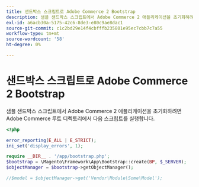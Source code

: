 ```yaml
---
title: 샌드박스 스크립트로 Adobe Commerce 2 Bootstrap
description: 샘플 샌드박스 스크립트에서 Adobe Commerce 2 애플리케이션을 초기화하려면 Adobe Commerce 루트 디렉토리에서 다음 스크립트를 실행합니다.
exl-id: a6acb30a-5175-42c6-8de3-e80c9ae8dac1
source-git-commit: c1c2bd29e14f4cbfffb235801e95ec7cbb7c7a55
workflow-type: tm+mt
source-wordcount: '58'
ht-degree: 0%

---
```


# 샌드박스 스크립트로 Adobe Commerce 2 Bootstrap

샘플 샌드박스 스크립트에서 Adobe Commerce 2 애플리케이션을 초기화하려면 Adobe Commerce 루트 디렉토리에서 다음 스크립트를 실행합니다.

```php
<?php

error_reporting(E_ALL | E_STRICT);
ini_set('display_errors', 1);

require __DIR__ . '/app/bootstrap.php';
$bootstrap = \Magento\Framework\App\Bootstrap::create(BP, $_SERVER);
$objectManager = $bootstrap->getObjectManager();

//$model = $objectManager->get('Vendor\Module\Some\Model');
```
